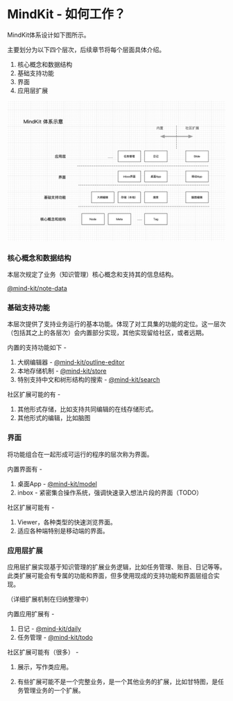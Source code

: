 # MindKit - 如何工作？

MindKit体系设计如下图所示。

主要划分为以下四个层次，后续章节将每个层面具体介绍。

1. 核心概念和数据结构
2. 基础支持功能
3. 界面
4. 应用层扩展

![arch](images/arch.png)

### 核心概念和数据结构

本层次规定了业务（知识管理）核心概念和支持其的信息结构。

[@mind-kit/note-data](/noteData)

### 基础支持功能

本层次提供了支持业务运行的基本功能。体现了对工具集的功能的定位。这一层次（包括其之上的各层次）会内置部分实现，其他实现留给社区，或者远期。

内置的支持功能如下 - 

1. 大纲编辑器 - [@mind-kit/outline-editor](/outlineEditor) 
2. 本地存储机制 - [@mind-kit/store](/store) 
3. 特别支持中文和树形结构的搜索  - [@mind-kit/search](/search)

社区扩展可能的有 - 

1. 其他形式存储，比如支持共同编辑的在线存储形式。
2. 其他形式的编辑，比如脑图

### 界面

将功能组合在一起形成可运行的程序的层次称为界面。

内置界面有 - 

1. 桌面App - [@mind-kit/model](/model)
2. inbox - 紧密集合操作系统，强调快速录入想法片段的界面（TODO）

社区扩展可能有 - 

1. Viewer，各种类型的快速浏览界面。
2. 适应各种端特别是移动端的界面。

### 应用层扩展

应用层扩展实现基于知识管理的扩展业务逻辑，比如任务管理、账目、日记等等。此类扩展可能会有专属的功能和界面，但多使用现成的支持功能和界面层组合实现。

（详细扩展机制在归纳整理中）

内置应用扩展有 - 

1. 日记 - [@mind-kit/daily](/daily)
2. 任务管理 - [@mind-kit/todo](/todo)

社区扩展可能有（很多） -

1. 展示，写作类应用。

2.  有些扩展可能不是一个完整业务，是一个其他业务的扩展，比如甘特图，是任务管理业务的一个扩展。

   

